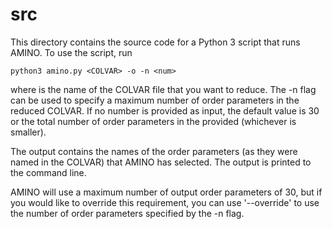 # src

This directory contains the source code for a Python 3 script that runs AMINO. To use the script, run

```text
python3 amino.py <COLVAR> -o -n <num>
```

where <COLVAR> is the name of the COLVAR file that you want to reduce. The -n flag can be used to specify a maximum number of order parameters in the reduced COLVAR. If no number is provided as input, the default value is 30 or the total number of order parameters in the provided <COLVAR> (whichever is smaller).

The output contains the names of the order parameters (as they were named in the COLVAR) that AMINO has selected. The output is printed to the command line.

AMINO will use a maximum number of output order parameters of 30, but if you would like to override this requirement, you can use '--override' to use the number of order parameters specified by the -n flag.
